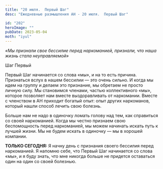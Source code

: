 ```yaml
---
title: "20 июля.  Первый Шаг"
desc: "Ежедневные размышления АН - 20 июля.  Первый Шаг"

id: "202"
heroImage: ""
pubDate: 2023-05-04
moth: "iyul"
---
```


_«Мы признали свое бессилие перед наркоманией, признали, что наша жизнь стала
неуправляемой»_

Шаг Первый

Первый Шаг начинается со слова «мы», и на то есть причина. Признаться вслух в
нашем бессилии — это очень сильно. И когда мы идем на группу и делаем это
признание, мы обретаем не просто личную силу. Мы становимся членами, частью
коллективного «мы», которое позволяет нам вместе выздоравливать от наркомании.
Вместе с членством в АН приходит богатый опыт: опыт других наркоманов, который
нашли способ лечить свою болезнь.

Больше нам не надо в одиночку ломать голову над тем, как справиться со своей
наркоманией. Когда мы честно признаем свою беспомощность перед наркоманией, мы
можем начинать искать путь к лучшей жизни. Мы не будем искать в одиночку — мы
в хорошей компании.

**ТОЛЬКО СЕГОДНЯ:** Я начну день с признания своего бессилия перед
наркоманией. Я напомню себе, что Первый Шаг начинается со слова «мы», и я буду
знать, что мне никогда больше не придется оставаться один на один со своей
болезнью.
